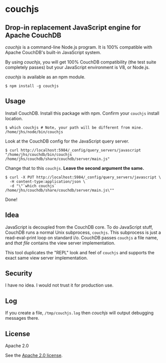 # couchjs

## Drop-in replacement JavaScript engine for Apache CouchDB

*couchjs* is a command-line Node.js program. It is 100% compatible with Apache CouchDB's built-in JavaScript system.

By using *couchjs*, you will get 100% CouchDB compatibility (the test suite completely passes) but your JavaScript environment is V8, or Node.js.

*couchjs* is available as an npm module.

    $ npm install -g couchjs

## Usage

Install CouchDB. Install this package with npm. Confirm your `couchjs` install location.

    $ which couchjs # Note, your path will be different from mine.
    /home/jhs/node/bin/couchjs

Look at the CouchDB config for the JavaScript query server.

    $ curl http://localhost:5984/_config/query_servers/javascript
    "/home/jhs/couchdb/bin/couchjs /home/jhs/couchdb/share/couchdb/server/main.js"

Change that to this `couchjs`. **Leave the second argument the same.**

    $ curl -X PUT http://localhost:5984/_config/query_servers/javascript \
      -H content-type:application/json \
      -d "\"`which couchjs` /home/jhs/couchdb/share/couchdb/server/main.js\""

Done!

## Idea

JavaScript is decoupled from the CouchDB core. To do JavaScript stuff, CouchDB runs a normal Unix subprocess, `couchjs`. This subprocess is just a read-eval-print loop on standard i/o. CouchDB passes `couchjs` a file name, and *that file* contains the view server  implementation.

This tool duplicates the "REPL" look and feel of `couchjs` and supports the exact same view server implementation.

## Security

I have no idea. I would not trust it for production use.

## Log

If you create a file, `/tmp/couchjs.log` then *couchjs* will output debugging messages there.

## License

Apache 2.0

See the [Apache 2.0 license](named/blob/master/LICENSE).

[tap]: https://github.com/isaacs/node-tap
[def]: https://github.com/iriscouch/defaultable
